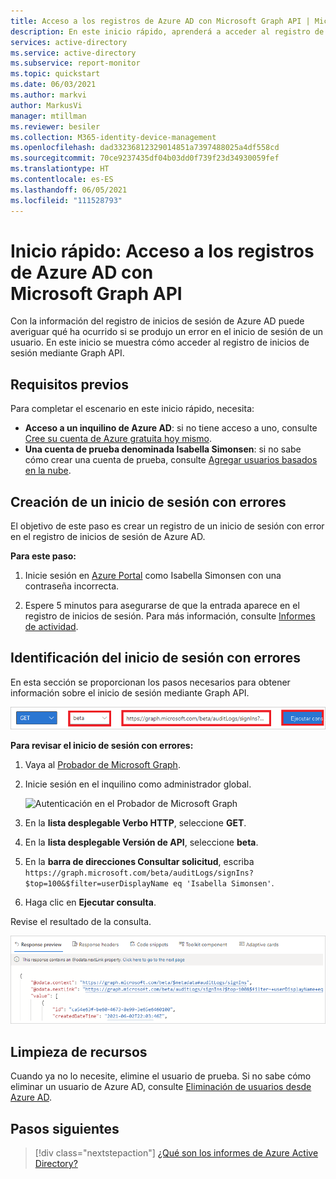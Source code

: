 ```yaml
---
title: Acceso a los registros de Azure AD con Microsoft Graph API | Microsoft Docs
description: En este inicio rápido, aprenderá a acceder al registro de inicios de sesión mediante Graph API.
services: active-directory
ms.service: active-directory
ms.subservice: report-monitor
ms.topic: quickstart
ms.date: 06/03/2021
ms.author: markvi
author: MarkusVi
manager: mtillman
ms.reviewer: besiler
ms.collection: M365-identity-device-management
ms.openlocfilehash: dad33236812329014851a7397488025a4df558cd
ms.sourcegitcommit: 70ce9237435df04b03dd0f739f23d34930059fef
ms.translationtype: HT
ms.contentlocale: es-ES
ms.lasthandoff: 06/05/2021
ms.locfileid: "111528793"
---
```

# <a name="quickstart-access-azure-ad-logs-with-the-microsoft-graph-api"></a>Inicio rápido: Acceso a los registros de Azure AD con Microsoft Graph API 

Con la información del registro de inicios de sesión de Azure AD puede averiguar qué ha ocurrido si se produjo un error en el inicio de sesión de un usuario. En este inicio se muestra cómo acceder al registro de inicios de sesión mediante Graph API.


## <a name="prerequisites"></a>Requisitos previos

Para completar el escenario en este inicio rápido, necesita:

- **Acceso a un inquilino de Azure AD**: si no tiene acceso a uno, consulte [Cree su cuenta de Azure gratuita hoy mismo](https://azure.microsoft.com/free/?WT.mc_id=A261C142F). 
- **Una cuenta de prueba denominada Isabella Simonsen**: si no sabe cómo crear una cuenta de prueba, consulte [Agregar usuarios basados en la nube](../fundamentals/add-users-azure-active-directory.md#add-a-new-user).


## <a name="perform-a-failed-sign-in"></a>Creación de un inicio de sesión con errores

El objetivo de este paso es crear un registro de un inicio de sesión con error en el registro de inicios de sesión de Azure AD.

**Para este paso:**

1. Inicie sesión en [Azure Portal](https://portal.azure.com/) como Isabella Simonsen con una contraseña incorrecta.

2. Espere 5 minutos para asegurarse de que la entrada aparece en el registro de inicios de sesión. Para más información, consulte [Informes de actividad](reference-reports-latencies.md#activity-reports).



## <a name="find-the-failed-sign-in"></a>Identificación del inicio de sesión con errores

En esta sección se proporcionan los pasos necesarios para obtener información sobre el inicio de sesión mediante Graph API.

 ![Consulta del Probador de Graph](./media/quickstart-access-log-with-graph-api/graph-explorer-query.png)   

**Para revisar el inicio de sesión con errores:**

1. Vaya al [Probador de Microsoft Graph](https://developer.microsoft.com/en-us/graph/graph-explorer).

2. Inicie sesión en el inquilino como administrador global.

    ![Autenticación en el Probador de Microsoft Graph](./media/quickstart-access-log-with-graph-api/graph-explorer-authentication.png)   

3. En la **lista desplegable Verbo HTTP**, seleccione **GET**.

4. En la **lista desplegable Versión de API**, seleccione **beta**.

5. En la **barra de direcciones Consultar solicitud**, escriba `https://graph.microsoft.com/beta/auditLogs/signIns?$top=100&$filter=userDisplayName eq 'Isabella Simonsen'`.
 
6. Haga clic en **Ejecutar consulta**.

Revise el resultado de la consulta.

 ![Vista previa de la respuesta en el Probador de Microsoft Graph](./media/quickstart-access-log-with-graph-api/response-preview.png)   


## <a name="clean-up-resources"></a>Limpieza de recursos

Cuando ya no lo necesite, elimine el usuario de prueba. Si no sabe cómo eliminar un usuario de Azure AD, consulte [Eliminación de usuarios desde Azure AD](../fundamentals/add-users-azure-active-directory.md#delete-a-user).

## <a name="next-steps"></a>Pasos siguientes

> [!div class="nextstepaction"]
> [¿Qué son los informes de Azure Active Directory?](overview-reports.md)
